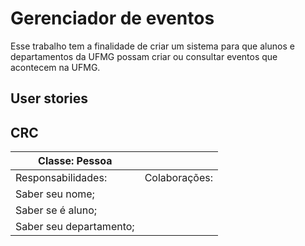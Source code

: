 <h1>Gerenciador de eventos</h1>
Esse trabalho tem a finalidade de criar um sistema para que alunos e departamentos da UFMG possam criar ou consultar eventos que acontecem na UFMG.

<h2>User stories</h2>

<h2>CRC</h2>

| Classe: Pessoa                            |                       |
|-------------------------------------------|-----------------------|
| Responsabilidades:                        | Colaborações:         |
|   Saber seu nome;                         |                       |
|   Saber se é aluno;                       |                       |
|   Saber seu departamento;                 |                       |      

